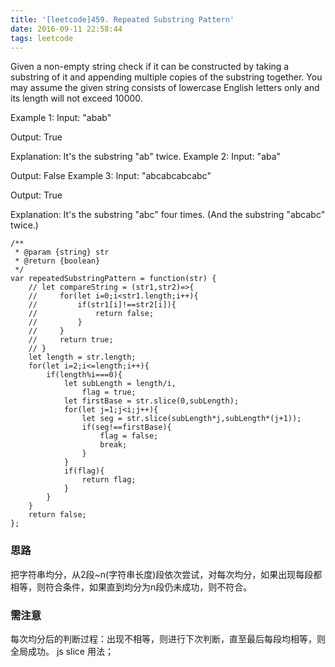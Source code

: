 ```yaml
---
title: '[leetcode]459. Repeated Substring Pattern'
date: 2016-09-11 22:58:44
tags: leetcode 
---
```

Given a non-empty string check if it can be constructed by taking a substring of it and appending multiple copies of the substring together. You may assume the given string consists of lowercase English letters only and its length will not exceed 10000.

Example 1:
Input: "abab"

Output: True

Explanation: It's the substring "ab" twice.
Example 2:
Input: "aba"

Output: False
Example 3:
Input: "abcabcabcabc"

Output: True

Explanation: It's the substring "abc" four times. (And the substring "abcabc" twice.)

```
/**
 * @param {string} str
 * @return {boolean}
 */
var repeatedSubstringPattern = function(str) {
    // let compareString = (str1,str2)=>{
    //     for(let i=0;i<str1.length;i++){
    //         if(str1[i]!==str2[i]){
    //             return false;
    //         }
    //     }
    //     return true;
    // }
    let length = str.length;
    for(let i=2;i<=length;i++){
        if(length%i===0){
            let subLength = length/i,
                flag = true;
            let firstBase = str.slice(0,subLength);
            for(let j=1;j<i;j++){
                let seg = str.slice(subLength*j,subLength*(j+1));
                if(seg!==firstBase){
                    flag = false;
                    break;
                }
            }
            if(flag){
                return flag;
            }
        }
    }
    return false;
};
```

### 思路
把字符串均分，从2段~n(字符串长度)段依次尝试，对每次均分，如果出现每段都相等，则符合条件，如果直到均分为n段仍未成功，则不符合。

### 需注意
每次均分后的判断过程：出现不相等，则进行下次判断，直至最后每段均相等，则全局成功。
js slice 用法；